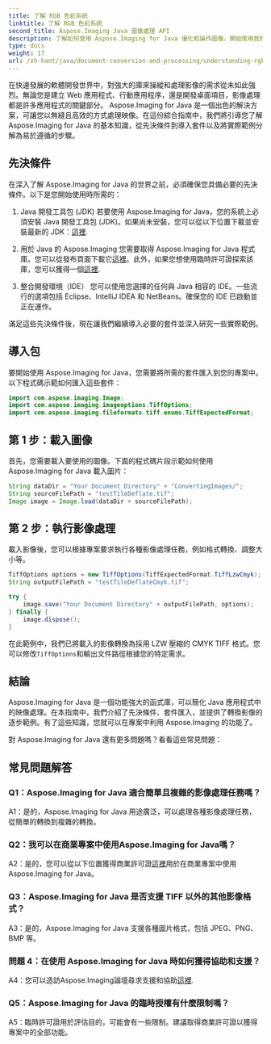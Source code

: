 ```yaml
---
title: 了解 RGB 色彩系統
linktitle: 了解 RGB 色彩系統
second_title: Aspose.Imaging Java 圖像處理 API
description: 了解如何使用 Aspose.Imaging for Java 優化和操作圖像。開始使用我們的逐步指南。
type: docs
weight: 17
url: /zh-hant/java/document-conversion-and-processing/understanding-rgb-color-system/
---
```

在快速發展的軟體開發世界中，對強大的庫來操縱和處理影像的需求從未如此強烈。無論您是建立 Web 應用程式、行動應用程序，還是開發桌面項目，影像處理都是許多應用程式的關鍵部分。 Aspose.Imaging for Java 是一個出色的解決方案，可讓您以無縫且高效的方式處理映像。在這份綜合指南中，我們將引導您了解 Aspose.Imaging for Java 的基本知識，從先決條件到導入套件以及將實際範例分解為易於遵循的步驟。

## 先決條件

在深入了解 Aspose.Imaging for Java 的世界之前，必須確保您具備必要的先決條件。以下是您開始使用時所需的：

1. Java 開發工具包 (JDK)
若要使用 Aspose.Imaging for Java，您的系統上必須安裝 Java 開發工具包 (JDK)。如果尚未安裝，您可以從以下位置下載並安裝最新的 JDK：[這裡](https://www.oracle.com/java/technologies/javase-downloads).

2. 用於 Java 的 Aspose.Imaging
您需要取得 Aspose.Imaging for Java 程式庫。您可以從發布頁面下載它[這裡](https://releases.aspose.com/imaging/java/)。此外，如果您想使用臨時許可證探索該庫，您可以獲得一個[這裡](https://purchase.aspose.com/temporary-license/).

3. 整合開發環境（IDE）
您可以使用您選擇的任何與 Java 相容的 IDE。一些流行的選項包括 Eclipse、IntelliJ IDEA 和 NetBeans。確保您的 IDE 已啟動並正在運作。

滿足這些先決條件後，現在讓我們繼續導入必要的套件並深入研究一些實際範例。

## 導入包

要開始使用 Aspose.Imaging for Java，您需要將所需的套件匯入到您的專案中。以下程式碼示範如何匯入這些套件：

```java
import com.aspose.imaging.Image;
import com.aspose.imaging.imageoptions.TiffOptions;
import com.aspose.imaging.fileformats.tiff.enums.TiffExpectedFormat;
```

## 第 1 步：載入圖像

首先，您需要載入要使用的圖像。下面的程式碼片段示範如何使用 Aspose.Imaging for Java 載入圖片：

```java
String dataDir = "Your Document Directory" + "ConvertingImages/";
String sourceFilePath = "testTileDeflate.tif";
Image image = Image.load(dataDir + sourceFilePath);
```

## 第 2 步：執行影像處理

載入影像後，您可以根據專案要求執行各種影像處理任務，例如格式轉換、調整大小等。

```java
TiffOptions options = new TiffOptions(TiffExpectedFormat.TiffLzwCmyk);
String outputFilePath = "testTileDeflateCmyk.tif";

try {
    image.save("Your Document Directory" + outputFilePath, options);
} finally {
    image.dispose();
}
```

在此範例中，我們已將載入的影像轉換為採用 LZW 壓縮的 CMYK TIFF 格式。您可以修改`TiffOptions`和輸出文件路徑根據您的特定需求。

## 結論

Aspose.Imaging for Java 是一個功能強大的函式庫，可以簡化 Java 應用程式中的映像處理。在本指南中，我們介紹了先決條件、套件匯入，並提供了轉換影像的逐步範例。有了這些知識，您就可以在專案中利用 Aspose.Imaging 的功能了。

對 Aspose.Imaging for Java 還有更多問題嗎？看看這些常見問題：

## 常見問題解答

### Q1：Aspose.Imaging for Java 適合簡單且複雜的影像處理任務嗎？

A1：是的，Aspose.Imaging for Java 用途廣泛，可以處理各種影像處理任務，從簡單的轉換到複雜的轉換。

### Q2：我可以在商業專案中使用Aspose.Imaging for Java嗎？

 A2：是的，您可以從以下位置獲得商業許可證[這裡](https://purchase.aspose.com/buy)用於在商業專案中使用 Aspose.Imaging for Java。

### Q3：Aspose.Imaging for Java 是否支援 TIFF 以外的其他影像格式？

A3：是的，Aspose.Imaging for Java 支援各種圖片格式，包括 JPEG、PNG、BMP 等。

### 問題 4：在使用 Aspose.Imaging for Java 時如何獲得協助和支援？

 A4：您可以造訪Aspose.Imaging論壇尋求支援和協助[這裡](https://forum.aspose.com/).

### Q5：Aspose.Imaging for Java 的臨時授權有什麼限制嗎？

A5：臨時許可證用於評估目的，可能會有一些限制。建議取得商業許可證以獲得專案中的全部功能。